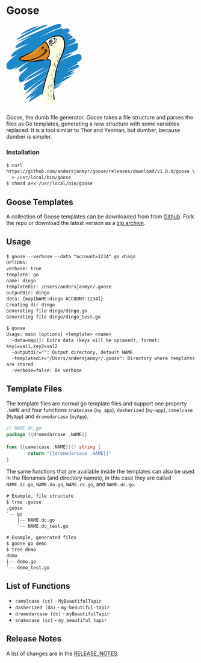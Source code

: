 # Goose

![goose](goose-small.png)

Goose, the dumb file generator. Goose takes a file structure and parses the
files as Go templates, generating a new structure with some variables replaced.
It is a tool similar to Thor and Yeoman, but dumber, because dumber is
simpler.

### Installation

```
$ curl https://github.com/andersjanmyr/goose/releases/download/v1.0.0/goose \
  > /usr/local/bin/goose
$ chmod a+x /usr/local/bin/goose
```

## Goose Templates

A collection of Goose templates can be downloaded from from
[Github](https://github.com/andersjanmyr/goose-templates). Fork the repo or
download the latest version as a [zip archive](https://github.com/andersjanmyr/goose-templates/archive/master.zip).


## Usage

```
$ goose --verbose --data "account=1234" go dingo
OPTIONS:
verbose: true
template: go
name: dingo
templateDir: /Users/andersjanmyr/.goose
outputDir: dingo
data: {map[NAME:dingo ACCOUNT:1234]}
Creating dir dingo
Generating file dingo/dingo.go
Generating file dingo/dingo_test.go
```

```
$ goose
Usage: main [options] <template> <name>
  -data=map[]: Extra data (keys will be upcased), format: key1=val1,key2=val2
  -outputdir="": Output directory, default NAME
  -templatedir="/Users/andersjanmyr/.goose": Directory where templates are stored
  -verbose=false: Be verbose
```

## Template Files

The template files are normal go template files and support one property
`.NAME` and four functions `snakecase` (`my_app`), `dasherized` (`my-app`),
`camelcase` (`MyApp`) and `dromedarcase` (`myApp`).

```go
// NAME.dc.go
package {{dromedarcase .NAME}}

func {{camelcase .NAME}}() string {
        return "{{dromedarcase .NAME}}"
}
```

The same functions that are available inside the templates can also be used in
the filenames (and directory names), in this case they are called `NAME.sc.go`,
`NAME.da.go`, `NAME.cc.go`, and `NAME.dc.go`.

```
# Example, file structure
$ tree .goose
.goose
`-- go
    |-- NAME.dc.go
    `-- NAME.dc_test.go
```

```
# Example, generated files
$ goose go demo
$ tree demo
demo
|-- demo.go
`-- demo_test.go
```

## List of Functions

* `camelcase (cc)` - `MyBeautifulTapir`
* `dasherized (da)` - `my-beautiful-tapir`
* `dromedarcase (dc)` - `myBeautifulTapir`
* `snakecase (sc)` - `my_beautiful_tapir`


## Release Notes

A list of changes are in the [RELEASE_NOTES](RELEASE_NOTES.md).

